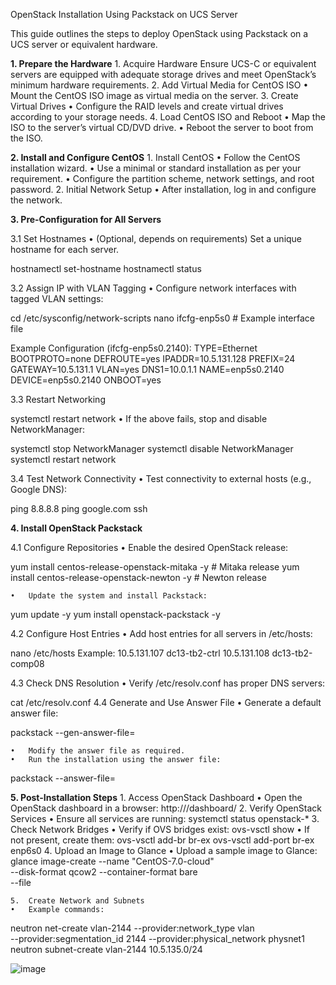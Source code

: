 OpenStack Installation Using Packstack on UCS Server

This guide outlines the steps to deploy OpenStack using Packstack on a UCS server or equivalent hardware.

**1. Prepare the Hardware**
	1.	Acquire Hardware
Ensure UCS-C or equivalent servers are equipped with adequate storage drives and meet OpenStack’s minimum hardware requirements.
	2.	Add Virtual Media for CentOS ISO
	•	Mount the CentOS ISO image as virtual media on the server.
	3.	Create Virtual Drives
	•	Configure the RAID levels and create virtual drives according to your storage needs.
	4.	Load CentOS ISO and Reboot
	•	Map the ISO to the server’s virtual CD/DVD drive.
	•	Reboot the server to boot from the ISO.

**2. Install and Configure CentOS**
	1.	Install CentOS
	•	Follow the CentOS installation wizard.
	•	Use a minimal or standard installation as per your requirement.
	•	Configure the partition scheme, network settings, and root password.
	2.	Initial Network Setup
	•	After installation, log in and configure the network.

**3. Pre-Configuration for All Servers**

3.1 Set Hostnames
	•	(Optional, depends on requirements) Set a unique hostname for each server.

hostnamectl set-hostname <hostname>
hostnamectl status

3.2 Assign IP with VLAN Tagging
	•	Configure network interfaces with tagged VLAN settings:

cd /etc/sysconfig/network-scripts
nano ifcfg-enp5s0  # Example interface file

Example Configuration (ifcfg-enp5s0.2140):
TYPE=Ethernet
BOOTPROTO=none
DEFROUTE=yes
IPADDR=10.5.131.128
PREFIX=24
GATEWAY=10.5.131.1
VLAN=yes
DNS1=10.0.1.1
NAME=enp5s0.2140
DEVICE=enp5s0.2140
ONBOOT=yes

3.3 Restart Networking

systemctl restart network
	•	If the above fails, stop and disable NetworkManager:

systemctl stop NetworkManager
systemctl disable NetworkManager
systemctl restart network

3.4 Test Network Connectivity
	•	Test connectivity to external hosts (e.g., Google DNS):

ping 8.8.8.8
ping google.com
ssh <remote-server>

**4. Install OpenStack Packstack**

4.1 Configure Repositories
	•	Enable the desired OpenStack release:

yum install centos-release-openstack-mitaka -y  # Mitaka release
yum install centos-release-openstack-newton -y  # Newton release

	•	Update the system and install Packstack:

yum update -y
yum install openstack-packstack -y

4.2 Configure Host Entries
	•	Add host entries for all servers in /etc/hosts:

nano /etc/hosts
Example:
10.5.131.107 dc13-tb2-ctrl
10.5.131.108 dc13-tb2-comp08

4.3 Check DNS Resolution
	•	Verify /etc/resolv.conf has proper DNS servers:

cat /etc/resolv.conf
4.4 Generate and Use Answer File
	•	Generate a default answer file:

packstack --gen-answer-file=<answer-file-name>

	•	Modify the answer file as required.
	•	Run the installation using the answer file:

packstack --answer-file=<answer-file-name>


**5. Post-Installation Steps**
	1.	Access OpenStack Dashboard
	•	Open the OpenStack dashboard in a browser:
http://<controller-ip>/dashboard/
	2.	Verify OpenStack Services
	•	Ensure all services are running:
systemctl status openstack-*
	3.	Check Network Bridges
	•	Verify if OVS bridges exist:
ovs-vsctl show
	•	If not present, create them:
ovs-vsctl add-br br-ex
ovs-vsctl add-port br-ex enp6s0
	4.	Upload an Image to Glance
	•	Upload a sample image to Glance:
glance image-create --name "CentOS-7.0-cloud" \
  --disk-format qcow2 --container-format bare \
  --file <image-file-path>

	5.	Create Network and Subnets
	•	Example commands:
neutron net-create vlan-2144 --provider:network_type vlan \
  --provider:segmentation_id 2144 --provider:physical_network physnet1
neutron subnet-create vlan-2144 10.5.135.0/24





![image](https://github.com/user-attachments/assets/75642f45-97fd-4618-a6d0-2f9ef56abaea)

